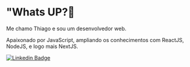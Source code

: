 # "Whats UP?👋

Me chamo Thiago e sou um desenvolvedor web.

Apaixonado por JavaScript, ampliando os conhecimentos com ReactJS, NodeJS, e logo mais NextJS.


[![Linkedin Badge](https://img.shields.io/badge/-LinkedIn-blue?style=flat-square&logo=Linkedin&logoColor=white&link=https://www.linkedin.com/in/thiago-pinto-braga)](http://www.linkedin.com/in/thiago-pinto-braga)
